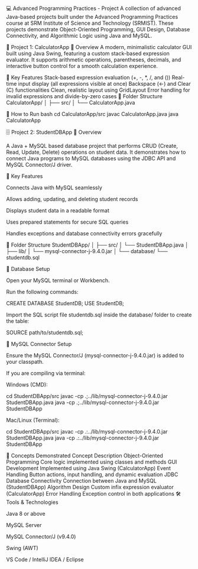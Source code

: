 💻 Advanced Programming Practices - Project
A collection of advanced Java-based projects built under the Advanced Programming Practices course at SRM Institute of Science and Technology (SRMIST).
These projects demonstrate Object-Oriented Programming, GUI Design, Database Connectivity, and Algorithmic Logic using Java and MySQL.

🧮 Project 1: CalculatorApp
🔹 Overview
A modern, minimalistic calculator GUI built using Java Swing, featuring a custom stack-based expression evaluator.
It supports arithmetic operations, parentheses, decimals, and interactive button control for a smooth calculation experience.

🔹 Key Features
Stack-based expression evaluation (+, -, *, /, and ())
Real-time input display (all expressions visible at once)
Backspace (←) and Clear (C) functionalities
Clean, realistic layout using GridLayout
Error handling for invalid expressions and divide-by-zero cases
🔹 Folder Structure
CalculatorApp/ │ ├── src/ │ └── CalculatorApp.java

🔹 How to Run
bash cd CalculatorApp/src javac CalculatorApp.java java CalculatorApp

🗄️ Project 2: StudentDBApp 🔹 Overview

A Java + MySQL based database project that performs CRUD (Create, Read, Update, Delete) operations on student data. It demonstrates how to connect Java programs to MySQL databases using the JDBC API and MySQL Connector/J driver.

🔹 Key Features

Connects Java with MySQL seamlessly

Allows adding, updating, and deleting student records

Displays student data in a readable format

Uses prepared statements for secure SQL queries

Handles exceptions and database connectivity errors gracefully

🔹 Folder Structure StudentDBApp/ │ ├── src/ │ └── StudentDBApp.java │ ├── lib/ │ └── mysql-connector-j-9.4.0.jar │ └── database/ └── studentdb.sql

🔹 Database Setup

Open your MySQL terminal or Workbench.

Run the following commands:

CREATE DATABASE StudentDB; USE StudentDB;

Import the SQL script file studentdb.sql inside the database/ folder to create the table:

SOURCE path/to/studentdb.sql;

🔹 MySQL Connector Setup

Ensure the MySQL Connector/J (mysql-connector-j-9.4.0.jar) is added to your classpath.

If you are compiling via terminal:

Windows (CMD):

cd StudentDBApp/src javac -cp .;../lib/mysql-connector-j-9.4.0.jar StudentDBApp.java java -cp .;../lib/mysql-connector-j-9.4.0.jar StudentDBApp

Mac/Linux (Terminal):

cd StudentDBApp/src javac -cp .:../lib/mysql-connector-j-9.4.0.jar StudentDBApp.java java -cp .:../lib/mysql-connector-j-9.4.0.jar StudentDBApp

🧠 Concepts Demonstrated Concept Description Object-Oriented Programming Core logic implemented using classes and methods GUI Development Implemented using Java Swing (CalculatorApp) Event Handling Button actions, input handling, and dynamic evaluation JDBC Database Connectivity Connection between Java and MySQL (StudentDBApp) Algorithm Design Custom infix expression evaluator (CalculatorApp) Error Handling Exception control in both applications 🛠️ Tools & Technologies

Java 8 or above

MySQL Server

MySQL Connector/J (v9.4.0)

Swing (AWT)

VS Code / IntelliJ IDEA / Eclipse
